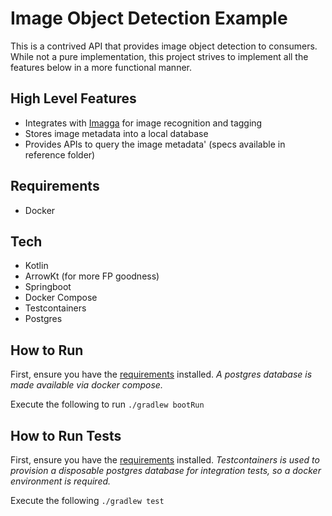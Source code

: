 # Image Object Detection Example
This is a contrived API that provides image object detection to consumers. While not a pure implementation, this
project strives to implement all the features below in a more functional manner.

## High Level Features
* Integrates with [Imagga](https://imagga.com/) for image recognition and tagging
* Stores image metadata into a local database
* Provides APIs to query the image metadata' (specs available in reference folder)

## Requirements
* Docker

## Tech
* Kotlin
* ArrowKt (for more FP goodness)
* Springboot
* Docker Compose
* Testcontainers
* Postgres

## How to Run
First, ensure you have the [requirements](#requirements) installed. *A postgres database is made available via docker compose.*

Execute the following to run `./gradlew bootRun`

## How to Run Tests
First, ensure you have the [requirements](#requirements) installed. *Testcontainers is used to provision a disposable postgres
database for integration tests, so a docker environment is required.*

Execute the following `./gradlew test`